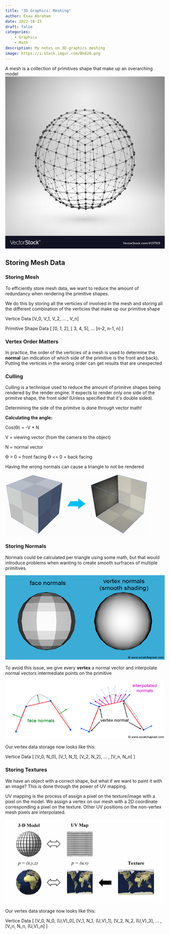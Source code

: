 ```yaml
---
title: "3D Graphics: Meshing"
author: Esau Abraham
date: 2022-10-23
draft: false
categories: 
    - Graphics
    - Math
description: My notes on 3D graphics meshing
image: https://i.stack.imgur.com/Bk826.png
---
```



A mesh is a collection of primitives shape that make up an overarching model
![Mesh](mesh.png)

## Storing Mesh Data

### Storing Mesh
To efficiently store mesh data, we want to reduce the amount of redundancy when rendering the primitive shapes. 

We do this by storing all the verticies of involved in the mesh and storing all the different combination of the verticies that make up our primitive shape

Vertice Data
[V_0, V_1, V_2, ... , V_n]

Primitive Shape Data
[ [0, 1, 2], [ 3, 4, 5], ... [n-2, n-1, n] ]

### Vertex Order Matters
In practice, the order of the verticies of a mesh is used to determine the **normal** (an indication of which side of the primitive is the front and back). Putting the verticies in the wrong order can get results that are unexpected

### Culling

Culling is a technique used to reduce the amount of primitve shapes being rendered by the render engine. It expects to render only one side of the primitve shape, the front side! (Unless specified that it's double sided). 

Determining the side of the primitve is done through vector math!

**Calculating the angle:**

Cos(ϴ) = -V * N

V = viewing vector (from the camera to the object)

N = normal vector

ϴ > 0 = front facing
ϴ <= 0 = back facing

Having the wrong normals can cause a triangle to not be rendered

![indexDif](wrongIndex.png)

### Storing Normals
Normals could be calculated per triangle using some math, but that would introduce problems when wanting to create smooth surfraces of multiple primitives.

![interpResult](interpResult.png)

To avoid this issue, we give every **vertex** a normal vector and interpolate normal vectors intermediate points on the primitive

![normalInterp](normalInterpolation.png)

Our vertex data storage now looks like this:

Vertice Data
[ [V_0, N_0], [V_1, N_1], [V_2, N_2], ... , [V_n, N_n] ]

### Storing Textures
We have an object with a correct shape, but what if we want to paint it with an image? This is done through the power of UV mapping.

UV mapping is the process of assign a pixel on the texture/image with a pixel on the model. We assign a vertex on our mesh with a 2D coordinate corresponding a pixel on the texture. Other UV positions on the non-vertex mesh pixels are interpolated.

![UVMapping](UVMapping.png)

Our vertex data storage now looks like this:

Vertice Data
[ [V_0, N_0, (U,V)_0], [V_1, N_1, (U,V)_1], [V_2, N_2, (U,V)_3], ... , [V_n, N_n, (U,V)_n] ]